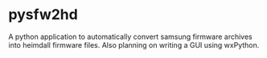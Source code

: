 # pysfw2hd

A python application to automatically convert samsung firmware archives into heimdall firmware files. Also planning on writing a GUI using wxPython.
